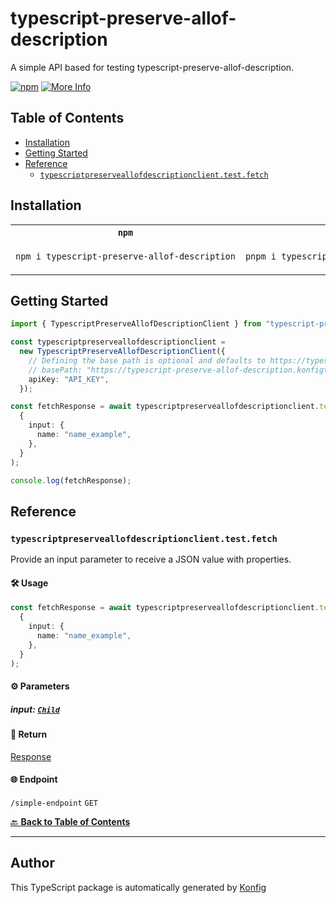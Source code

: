 # typescript-preserve-allof-description<a id="typescript-preserve-allof-description"></a>

A simple API based for testing typescript-preserve-allof-description.

[![npm](https://img.shields.io/badge/npm-v1.0.0-blue)](https://www.npmjs.com/package/typescript-preserve-allof-description/v/1.0.0)
[![More Info](https://img.shields.io/badge/More%20Info-Click%20Here-orange)](http://example.com/support)

## Table of Contents<a id="table-of-contents"></a>

<!-- toc -->

- [Installation](#installation)
- [Getting Started](#getting-started)
- [Reference](#reference)
  * [`typescriptpreserveallofdescriptionclient.test.fetch`](#typescriptpreserveallofdescriptionclienttestfetch)

<!-- tocstop -->

## Installation<a id="installation"></a>

<table>
<tr>
<th width="292px"><code>npm</code></th>
<th width="293px"><code>pnpm</code></th>
<th width="292px"><code>yarn</code></th>
</tr>
<tr>
<td>

```bash
npm i typescript-preserve-allof-description
```

</td>
<td>

```bash
pnpm i typescript-preserve-allof-description
```

</td>
<td>

```bash
yarn add typescript-preserve-allof-description
```

</td>
</tr>
</table>

## Getting Started<a id="getting-started"></a>

```typescript
import { TypescriptPreserveAllofDescriptionClient } from "typescript-preserve-allof-description";

const typescriptpreserveallofdescriptionclient =
  new TypescriptPreserveAllofDescriptionClient({
    // Defining the base path is optional and defaults to https://typescript-preserve-allof-description.konfigthis.com
    // basePath: "https://typescript-preserve-allof-description.konfigthis.com",
    apiKey: "API_KEY",
  });

const fetchResponse = await typescriptpreserveallofdescriptionclient.test.fetch(
  {
    input: {
      name: "name_example",
    },
  }
);

console.log(fetchResponse);
```

## Reference<a id="reference"></a>


### `typescriptpreserveallofdescriptionclient.test.fetch`<a id="typescriptpreserveallofdescriptionclienttestfetch"></a>

Provide an input parameter to receive a JSON value with properties.

#### 🛠️ Usage<a id="🛠️-usage"></a>

```typescript
const fetchResponse = await typescriptpreserveallofdescriptionclient.test.fetch(
  {
    input: {
      name: "name_example",
    },
  }
);
```

#### ⚙️ Parameters<a id="⚙️-parameters"></a>

##### input: [`Child`](./models/child.ts)<a id="input-childmodelschildts"></a>

#### 🔄 Return<a id="🔄-return"></a>

[Response](./models/response.ts)

#### 🌐 Endpoint<a id="🌐-endpoint"></a>

`/simple-endpoint` `GET`

[🔙 **Back to Table of Contents**](#table-of-contents)

---


## Author<a id="author"></a>
This TypeScript package is automatically generated by [Konfig](https://konfigthis.com)
